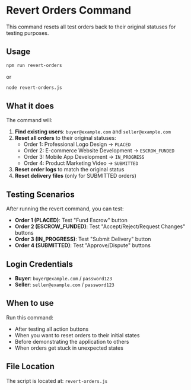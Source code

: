 # Revert Orders Command

This command resets all test orders back to their original statuses for testing purposes.

## Usage

```bash
npm run revert-orders
```

or

```bash
node revert-orders.js
```

## What it does

The command will:

1. **Find existing users**: `buyer@example.com` and `seller@example.com`
2. **Reset all orders** to their original statuses:
   - Order 1: Professional Logo Design → `PLACED`
   - Order 2: E-commerce Website Development → `ESCROW_FUNDED`
   - Order 3: Mobile App Development → `IN_PROGRESS`
   - Order 4: Product Marketing Video → `SUBMITTED`
3. **Reset order logs** to match the original status
4. **Reset delivery files** (only for SUBMITTED orders)

## Testing Scenarios

After running the revert command, you can test:

- **Order 1 (PLACED)**: Test "Fund Escrow" button
- **Order 2 (ESCROW_FUNDED)**: Test "Accept/Reject/Request Changes" buttons
- **Order 3 (IN_PROGRESS)**: Test "Submit Delivery" button
- **Order 4 (SUBMITTED)**: Test "Approve/Dispute" buttons

## Login Credentials

- **Buyer**: `buyer@example.com` / `password123`
- **Seller**: `seller@example.com` / `password123`

## When to use

Run this command:
- After testing all action buttons
- When you want to reset orders to their initial states
- Before demonstrating the application to others
- When orders get stuck in unexpected states

## File Location

The script is located at: `revert-orders.js` 